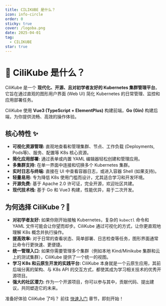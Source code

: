 ```yaml
---
title: CILIKUBE 是什么？
icon: info-circle
order: 0
sticky: true
cover: /logoba.png
date: 2025-04-01
tag:
  - CILIKUBE
star: true
---
```


# 🤔 CiliKube 是什么？

CiliKube 是一个 **现代化、开源、且对初学者友好的 Kubernetes 集群管理平台**。它旨在通过直观的图形用户界面 (Web UI) 简化 Kubernetes 的日常管理、监控和应用部署任务。

CiliKube 使用 **Vue3 (TypeScript + ElementPlus)** 构建前端，**Go (Gin)** 构建后端，为你提供流畅、高效的操作体验。

## 核心特性 ✨

*   **可视化资源管理:** 直观地查看和管理集群、节点、工作负载 (Deployments, Pods等)、服务、配置等 K8s 核心资源。
*   **简化应用部署:** 通过表单或内置 YAML 编辑器轻松创建和管理应用。
*   **多集群支持:** 在单一界面中连接和切换多个 Kubernetes 集群。
*   **实时日志与终端:** 直接在 UI 中查看容器日志，或进入容器 Shell (如果支持)。
*   **轻量易用:** 专为降低 K8s 使用门槛而设计，尤其适合学习和开发环境。
*   **开源免费:** 基于 Apache 2.0 许可证，完全开源，欢迎社区共建。
*   **现代技术栈:** 基于 Go 和 Vue3 构建，性能优异，易于二次开发。

## 为何选择 CiliKube？🎯

*   **对初学者友好:** 如果你刚开始接触 Kubernetes，复杂的 `kubectl` 命令和 YAML 文件可能会让你望而却步。CiliKube 通过可视化的方式，让你更直观地理解 K8s 概念并执行操作。
*   **提高效率:** 对于日常的查看状态、简单部署、日志检查等任务，图形界面通常比命令行更快速、更便捷。
*   **统一管理入口:** 如果你需要管理多个集群（例如本地 Kind/Minikube 集群和云上的测试集群），CiliKube 提供了一个统一的视图。
*   **学习 K8s 和云原生开发的实践平台:** CiliKube 本身就是一个云原生应用，其前后端分离的架构、与 K8s API 的交互方式，都使其成为学习相关技术的优秀开源项目。
*   **强大的社区潜力:** 作为一个开源项目，你可以参与其中，贡献代码、提出建议，共同塑造它的未来。

准备好体验 CiliKube 了吗？ 前往 [快速入门](./quick-start.md) 章节，即刻开始！